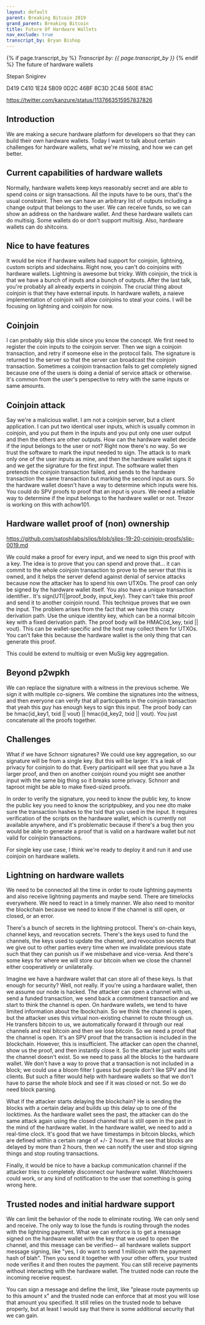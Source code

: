 ```yaml
---
layout: default
parent: Breaking Bitcoin 2019
grand_parent: Breaking Bitcoin
title: Future Of Hardware Wallets
nav_exclude: true
transcript_by: Bryan Bishop
---
```


{% if page.transcript_by %} <i>Transcript by:
{{ page.transcript_by }}</i> {% endif %} The future of hardware wallets

Stepan Snigirev

D419 C410 1E24 5B09 0D2C 46BF 8C3D 2C48 560E 81AC

<https://twitter.com/kanzure/status/1137663515957837826>

## Introduction

We are making a secure hardware platform for developers so that they can
build their own hardware wallets. Today I want to talk about certain
challenges for hardware wallets, what we're missing, and how we can get
better.

## Current capabilities of hardware wallets

Normally, hardware wallets keep keys reasonably secret and are able to
spend coins or sign transactions. All the inputs have to be ours, that's
the usual constraint. Then we can have an arbitrary list of outputs
including a change output that belongs to the user. We can receive
funds, so we can show an address on the hardware wallet. And these
hardware wallets can do multisig. Some wallets do or don't support
multisig. Also, hardware wallets can do shitcoins.

## Nice to have features

It would be nice if hardware wallets had support for coinjoin,
lightning, custom scripts and sidechains. Right now, you can't do
coinjoins with hardware wallets. Lightning is awesome but tricky. With
coinjoin, the trick is that we have a bunch of inputs and a bunch of
outputs. After the last talk, you're probably all already experts in
coinjoin. The crucial thing about coinjoin is that they have external
inputs. In hardware wallets, a naieve implementation of coinjoin will
allow coinjoins to steal your coins. I will be focusing on lightning and
coinjoin for now.

## Coinjoin

I can probably skip this slide since you know the concept. We first need
to register the coin inputs to the coinjoin server. Then we sign a
coinjoin transaction, and retry if someone else in the protocol fails.
The signature is returned to the server so that the server can broadcast
the coinjoin transaction. Sometimes a coinjoin transaction fails to get
completely signed because one of the users is doing a denial of service
attack or otherwise. It's common from the user's perspective to retry
with the same inputs or same amounts.

## Coinjoin attack

Say we're a malicious wallet. I am not a coinjoin server, but a client
application. I can put two identical user inputs, which is usually
common in coinjoin, and you put them in the inputs and you put only one
user output and then the others are other outputs. How can the hardware
wallet decide if the input belongs to the user or not? Right now there's
no way. So we trust the software to mark the input needed to sign. The
attack is to mark only one of the user inputs as mine, and then the
hardware wallet signs it and we get the signature for the first input.
The software wallet then pretends the coinjoin transaction failed, and
sends to the hardware transaction the same transaction but marking the
second input as ours. So the hardware wallet doesn't have a way to
determine which inputs were his. You could do SPV proofs to proof that
an input is yours. We need a reliable way to determine if the input
belongs to the hardware wallet or not. Trezor is working on this with
achow101.

## Hardware wallet proof of (non) ownership

<https://github.com/satoshilabs/slips/blob/slips-19-20-coinjoin-proofs/slip-0019.md>

We could make a proof for every input, and we need to sign this proof
with a key. The idea is to prove that you can spend and prove that... it
can commit to the whole coinjoin transaction to prove to the server that
this is owned, and it helps the server defend against denial of service
attacks because now the attacker has to spend his own UTXOs. The proof
can only be signed by the hardware wallet itself. You also have a unique
transaction identifier.. It's sign(UTI||proof_body, input_key). They
can't take this proof and send it to another coinjoin round. This
technique proves that we own the input. The problem arises from the fact
that we have this crazy derivation path. Use the unique identity key,
which can be a normal bitcoin key with a fixed derivation path. The
proof body will be HMAC(id_key, txid || vout). This can be
wallet-specific and the host may collect them for UTXOs. You can't fake
this because the hardware wallet is the only thing that can generate
this proof.

This could be extend to multisig or even MuSig key aggregation.

## Beyond p2wpkh

We can replace the signature with a witness in the previous scheme. We
sign it with multiple co-signers. We combine the signatures into the
witness, and then everyone can verify that all participants in the
coinjoin transaction that yeah this guy has enough keys to sign this
input. The proof body can be hmac(id_key1, txid || vout) ||
hmac(id_key2, txid || vout). You just concatenate all the proofs
together.

## Challenges

What if we have Schnorr signatures? We could use key aggregation, so our
signature will be from a single key. But this will be larger. It's a
leak of privacy for coinjoin to do that. Every participant will see that
you have a 3x larger proof, and then on another coinjoin round you might
see another input with the same big thing so it breaks some privacy.
Schnorr and taproot might be able to make fixed-sized proofs.

In order to verify the signature, you need to know the public key, to
know the public key you need to know the scriptpubkey, and you nee dto
make sure the transaction hashes to the txid that you used in the input.
It requires verification of the scripts on the hardware wallet, which is
currently not available anywhere, and it's problematic because if
there's a bug then you would be able to generate a proof that is valid
on a hardware wallet but not valid for coinjoin transactions.

For single key use case, I think we're ready to deploy it and run it and
use coinjoin on hardware wallets.

## Lightning on hardware wallets

We need to be connected all the time in order to route lightning
payments and also receive lightning payments and maybe send. There are
timelocks everywhere. We need to react in a timely manner. We also need
to monitor the blockchain because we need to know if the channel is
still open, or closed, or an error.

There's a bunch of secrets in the lightning protocol. There's on-chain
keys, channel keys, and revocation secrets. There's the keys used to
fund the channels, the keys used to update the channel, and revocation
secrets that we give out to other parties every time when we invalidate
previous state such that they can punish us if we misbehave and
vice-versa. And there's some keys for where we will store our bitcoin
when we close the channel either cooperatively or unilaterally.

Imagine we have a hardware wallet that can store all of these keys. Is
that enough for security? Well, not really. If you're using a hardware
wallet, then we assume our node is hacked. The attacker can open a
channel with us, send a funded transaction, we send back a commitment
transaction and we start to think the channel is open. On hardware
wallets, we tend to have limited information about the lbockchain. So we
think the channel is open, but the attacker uses this virtual
non-existing channel to route through us. He transfers bitcoin to us, we
automatically forward it through our real channels and real bitcoin and
then we lose bitcoin. So we need a proof that the channel is open. It's
an SPV proof that the transaction is included in the blockchain.
However, this is insufficient. The attacker can open the channel, show
us the proof, and then instantly close it. So the attacker just waits
until the channel doesn't exist. So we need to pass all the blocks to
the hardware wallet. We don't have a way to prove that a transaction is
not included in a block; we could use a bloom filter I guess but people
don't like SPV and lite clients. But such a filter would help with
hardware wallets so that we don't have to parse the whole block and see
if it was closed or not. So we do need block parsing.

What if the attacker starts delaying the blockchain? He is sending the
blocks with a certain delay and builds up this delay up to one of the
locktimes. As the hardware wallet sees the past, the attacker can do the
same attack again using the closed channel that is still open in the
past in the mind of the hardware wallet. In the hardware wallet, we need
to add a real-time clock. It's good that we have timestamps in bitcoin
blocks, which are defined within a certain range of +/- 2 hours. If we
see that blocks are delayed by more than 2 hours, then we can notify the
user and stop signing things and stop routing transactions.

Finally, it would be nice to have a backup communication channel if the
attacker tries to completely disconnect our hardware wallet. Watchtowers
could work, or any kind of notification to the user that something is
going wrong here.

## Trusted nodes and initial hardware support

We can limit the behavior of the node to eliminate routing. We can only
send and receive. The only way to lose the funds is routing through the
nodes with the lightning payment. What we can enforce is to get a
message signed on the hardware wallet with the key that we used to open
the channel, and this message can be verified-- all hardware wallets
support message signing, like "yes, I do want to send 1 millicoin with
the payment hash of blah". Then you send it together with your other
offers, your trusted node verifies it and then routes the payment. You
can still receive payments without interacting with the hardware wallet.
The trusted node can route the incoming receive request.

You can sign a message and define the limit, like "please route payments
up to this amount x" and the trusted node can enforce that at most you
will lose that amount you specified. It still relies on the trusted node
to behave properly, but at least I would say that there is some
additional security that we can gain.
